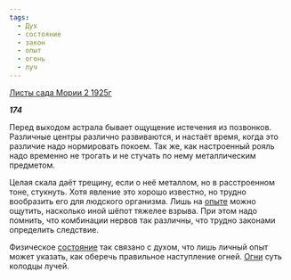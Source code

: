 ```yaml
---
tags:
  - Дух
  - состояние
  - закон
  - опыт
  - огонь
  - луч
---
```

[Листы сада Мории 2 1925г](https://127.0.0.1:4002/agni/1925)

___174___

Перед выходом астрала бывает ощущение истечения из позвонков. Различные центры различно развиваются, и настаёт время, когда это различие надо нормировать покоем. Так же, как настроенный рояль надо временно не трогать и не стучать по нему металлическим предметом.   

Целая скала даёт трещину, если о неё металлом, но в расстроенном тоне, стукнуть. Хотя явление это хорошо известно, но трудно вообразить его для людского организма. Лишь на [опыте](../../../tags/#опыт) можно ощутить, насколько иной шёпот тяжелее взрыва. При этом надо помнить, что комбинации нервов так различны, что трудно законами определить следствие.   

Физическое [состояние](../../../tags/#состояние) так связано с духом, что лишь личный опыт может указать, как оберечь правильное наступление огней. [Огни](../../../tags/#огонь) суть колодцы лучей.   

